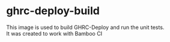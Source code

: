 # ghrc-deploy-build

This image is used to build GHRC-Deploy and run the unit tests. <br>
It was created to work with Bamboo CI
